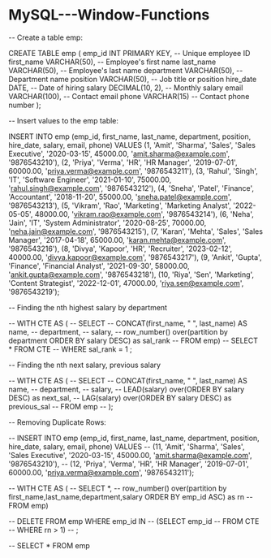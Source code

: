# MySQL---Window-Functions

-- Create a table emp:

CREATE TABLE emp (
    emp_id INT PRIMARY KEY,           -- Unique employee ID
    first_name VARCHAR(50),          -- Employee's first name
    last_name VARCHAR(50),           -- Employee's last name
    department VARCHAR(50),          -- Department name
    position VARCHAR(50),            -- Job title or position
    hire_date DATE,                  -- Date of hiring
    salary DECIMAL(10, 2),           -- Monthly salary
    email VARCHAR(100),              -- Contact email
    phone VARCHAR(15)                -- Contact phone number
);


-- Insert values to the emp table:

INSERT INTO emp (emp_id, first_name, last_name, department, position, hire_date, salary, email, phone) VALUES
(1, 'Amit', 'Sharma', 'Sales', 'Sales Executive', '2020-03-15', 45000.00, 'amit.sharma@example.com', '9876543210'),
(2, 'Priya', 'Verma', 'HR', 'HR Manager', '2019-07-01', 60000.00, 'priya.verma@example.com', '9876543211'),
(3, 'Rahul', 'Singh', 'IT', 'Software Engineer', '2021-01-10', 75000.00, 'rahul.singh@example.com', '9876543212'),
(4, 'Sneha', 'Patel', 'Finance', 'Accountant', '2018-11-20', 55000.00, 'sneha.patel@example.com', '9876543213'),
(5, 'Vikram', 'Rao', 'Marketing', 'Marketing Analyst', '2022-05-05', 48000.00, 'vikram.rao@example.com', '9876543214'),
(6, 'Neha', 'Jain', 'IT', 'System Administrator', '2020-08-25', 70000.00, 'neha.jain@example.com', '9876543215'),
(7, 'Karan', 'Mehta', 'Sales', 'Sales Manager', '2017-04-18', 65000.00, 'karan.mehta@example.com', '9876543216'),
(8, 'Divya', 'Kapoor', 'HR', 'Recruiter', '2023-02-12', 40000.00, 'divya.kapoor@example.com', '9876543217'),
(9, 'Ankit', 'Gupta', 'Finance', 'Financial Analyst', '2021-09-30', 58000.00, 'ankit.gupta@example.com', '9876543218'),
(10, 'Riya', 'Sen', 'Marketing', 'Content Strategist', '2022-12-01', 47000.00, 'riya.sen@example.com', '9876543219');


-- Finding the nth highest salary by department

-- WITH CTE AS (
-- SELECT 
--     CONCAT(first_name, " ", last_name) AS name,
--     department, 
--     salary,
--     row_number() over(partition by department ORDER BY salary DESC) as sal_rank
-- FROM emp)
-- SELECT * FROM CTE
-- WHERE sal_rank = 1 ;

-- Finding the nth next salary, previous salary

-- WITH CTE AS (
-- SELECT 
--     CONCAT(first_name, " ", last_name) AS name,
--     department, 
--     salary,
--     LEAD(salary) over(ORDER BY salary DESC) as next_sal,
--     LAG(salary)  over(ORDER BY salary DESC) as previous_sal
-- FROM emp
-- );


-- Removing Duplicate Rows:

-- INSERT INTO emp (emp_id, first_name, last_name, department, position, hire_date, salary, email, phone) VALUES
-- (11, 'Amit', 'Sharma', 'Sales', 'Sales Executive', '2020-03-15', 45000.00, 'amit.sharma@example.com', '9876543210'),
-- (12, 'Priya', 'Verma', 'HR', 'HR Manager', '2019-07-01', 60000.00, 'priya.verma@example.com', '9876543211');

-- WITH CTE AS (
-- SELECT *, 
--     row_number() over(partition by first_name,last_name,department,salary ORDER BY emp_id ASC) as rn
-- FROM emp)

-- DELETE FROM emp WHERE emp_id IN
--     (SELECT emp_id 
--      FROM CTE 
--      WHERE rn > 1) 
-- ;

-- SELECT * FROM emp
